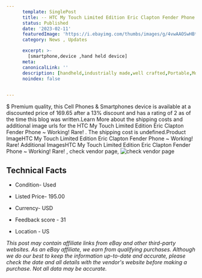 ```yaml
---
      template: SinglePost
      title: -- HTC My Touch Limited Edition Eric Clapton Fender Phone ~ Working! Rare! 
      status: Published
      date: '2023-02-11'
      featuredImage: 'https://i.ebayimg.com/thumbs/images/g/4vwAAOSwHBtiqkDX/s-l225.jpg'
      category: News , Updates

      excerpt: >-
        [smartphone,device ,hand held device]
      meta:
      canonicalLink: ''
      description: [handheld,industrially made,well crafted,Portable,Mobile,Compact,Convenient,Lightweight,Maneuverable,Man-portable,Miniature,Carriable,Hand-held,Light,Holdable,Transportable,Mobile device,Pocket-sized,On-the-go,Wireless,Cordless,Compact size,Convenient size, smartphone,device ,hand held device]
      noindex: false

        
---
```

$
    Premium quality, this Cell Phones & Smartphones device is available at a discounted price of 169.65 after a 13% discount and has a rating of 2 as of the time this blog was written.Learn More about the shipping costs and additional image urls for the HTC My Touch Limited Edition Eric Clapton Fender Phone ~ Working! Rare! . The shipping cost is undefined.Product ImageHTC My Touch Limited Edition Eric Clapton Fender Phone ~ Working! Rare! Additional ImagesHTC My Touch Limited Edition Eric Clapton Fender Phone ~ Working! Rare! , check vendor page, ![check vendor page](https://origin-galleryplus.ebayimg.com/ws/web/295382761653_2_0_1/225x225.jpg,https://origin-galleryplus.ebayimg.com/ws/web/295382761653_3_0_1/225x225.jpg,https://origin-galleryplus.ebayimg.com/ws/web/295382761653_4_0_1/225x225.jpg,https://origin-galleryplus.ebayimg.com/ws/web/295382761653_5_0_1/225x225.jpg,https://origin-galleryplus.ebayimg.com/ws/web/295382761653_6_0_1/225x225.jpg,https://origin-galleryplus.ebayimg.com/ws/web/295382761653_7_0_1/225x225.jpg,https://origin-galleryplus.ebayimg.com/ws/web/295382761653_8_0_1/225x225.jpg,https://origin-galleryplus.ebayimg.com/ws/web/295382761653_9_0_1/225x225.jpg,https://origin-galleryplus.ebayimg.com/ws/web/295382761653_10_0_1/225x225.jpg,https://origin-galleryplus.ebayimg.com/ws/web/295382761653_11_0_1/225x225.jpg,https://origin-galleryplus.ebayimg.com/ws/web/295382761653_12_0_1/225x225.jpg)
    
    

 ## Technical Facts 



     
      

 - Condition- Used 


      

 - Listed Price- 195.00 


      

 - Currency- USD 


      

 - Feedback score - 31 


      

 - Location - US 


      
      

 *_This post may contain affiliate links from eBay and other third-party websites. As an eBay affiliate, we earn from qualifying purchases. Although we do our best to keep the information up-to-date and accurate, please check the date and all details with the vendor's website before making a purchase. Not all data may be accurate._*



    
    
    
    
    